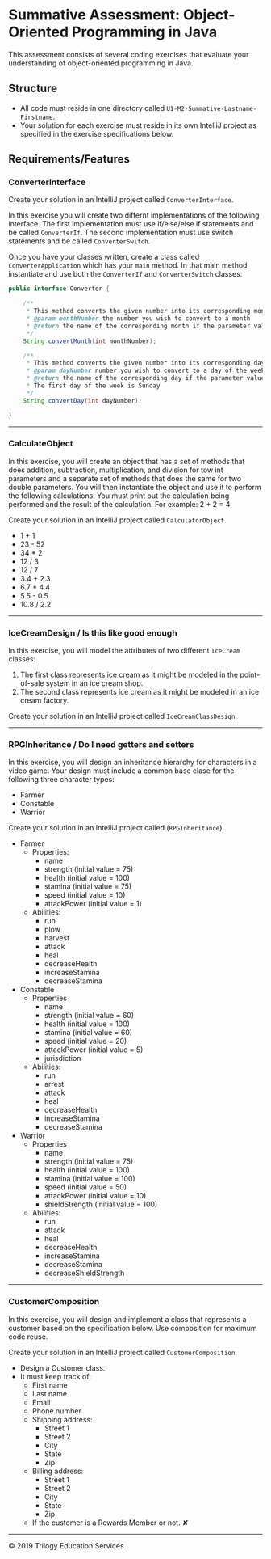 # Summative Assessment: Object-Oriented Programming in Java

This assessment consists of several coding exercises that evaluate your understanding of object-oriented programming in Java.

## Structure
* All code must reside in one directory called `U1-M2-Summative-Lastname-Firstname`.
* Your solution for each exercise must reside in its own IntelliJ project as specified in the exercise specifications below.

## Requirements/Features

### ConverterInterface

Create your solution in an IntelliJ project called ```ConverterInterface```.

In this exercise you will create two differnt implementations of the following interface. The first implementation must use if/else/else if statements and be called ```ConverterIf```. The second implementation must use switch statements and be called ```ConverterSwitch```.

Once you have your classes written, create a class called ```ConverterApplication``` which has your `main` method. In that main method, instantiate and use both the `ConverterIf` and `ConverterSwitch` classes.

```java
public interface Converter {

    /**
     * This method converts the given number into its corresponding month.
     * @param monthNumber the number you wish to convert to a month
     * @return the name of the corresponding month if the parameter value is between 1 and 12; error message otherwise
     */
    String convertMonth(int monthNumber);

    /**
     * This method converts the given number into its corresponding day of the week.
     * @param dayNumber number you wish to convert to a day of the week
     * @return the name of the corresponding day if the parameter value is between 1 and 7, error message otherwise
     * The first day of the week is Sunday
     */
    String convertDay(int dayNumber);

}
```

---

### CalculateObject
In this exercise, you will create an object that has a set of methods that does addition, subtraction, multiplication, and division for tow int parameters and a separate set of methods that does the same for two double parameters. You will then instantiate the object and use it to perform the following calculations. You must print out the calculation being performed and the result of the calculation. For example: 2 + 2 = 4

Create your solution in an IntelliJ project called ```CalculatorObject```.

* 1 + 1
* 23 - 52
* 34 * 2
* 12 / 3
* 12 / 7
* 3.4 + 2.3
* 6.7 * 4.4
* 5.5 - 0.5
* 10.8 / 2.2

---

### IceCreamDesign / Is this like good enough
In this exercise, you will model the attributes of two different ```IceCream``` classes: 

1. The first class represents ice cream as it might be modeled in the point-of-sale system in an ice cream shop.
1. The second class represents ice cream as it might be modeled in an ice cream factory.

Create your solution in an IntelliJ project called ```IceCreamClassDesign```.

---

### RPGInheritance / Do I need getters and setters
In this exercise, you will design an inheritance hierarchy for characters in a video game. Your design must include a common base clase for the following three character types:
* Farmer
* Constable
* Warrior


Create your solution in an IntelliJ project called (```RPGInheritance```).

* Farmer
  * Properties:
    * name
    * strength (initial value = 75)
    * health (initial value = 100)
    * stamina (initial value = 75)
    * speed (initial value = 10)
    * attackPower (initial value = 1)
  * Abilities:
    * run
    * plow
    * harvest
    * attack
    * heal
    * decreaseHealth
    * increaseStamina
    * decreaseStamina
* Constable
  * Properties
    * name
    * strength (initial value = 60)
    * health (initial value = 100)
    * stamina (initial value = 60)
    * speed (initial value = 20)
    * attackPower (initial value = 5)
    * jurisdiction
  * Abilities:
    * run
    * arrest
    * attack
    * heal
    * decreaseHealth
    * increaseStamina
    * decreaseStamina
* Warrior
  * Properties
    * name
    * strength (initial value = 75)
    * health (initial value = 100)
    * stamina (initial value = 100)
    * speed (initial value = 50)
    * attackPower (initial value = 10)
    * shieldStrength (initial value = 100)
  * Abilities:
    * run
    * attack
    * heal
    * decreaseHealth
    * increaseStamina
    * decreaseStamina
    * decreaseShieldStrength

---

### CustomerComposition
In this exercise, you will design and implement a class that represents a customer based on the specification below. Use composition for maximum code reuse. 

Create your solution in an IntelliJ project called ```CustomerComposition```.

* Design a Customer class.
* It must keep track of:
  * First name
  * Last name
  * Email
  * Phone number
  * Shipping address:
    * Street 1
    * Street 2
    * City
    * State
    * Zip
  * Billing address:
    * Street 1
    * Street 2
    * City
    * State
    * Zip
  * If the customer is a Rewards Member or not. ✘


---
© 2019 Trilogy Education Services




